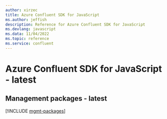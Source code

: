 ```yaml
---
author: xirzec
title: Azure Confluent SDK for JavaScript
ms.author: jeffish
description: Reference for Azure Confluent SDK for JavaScript
ms.devlang: javascript
ms.data: 11/04/2022
ms.topic: reference
ms.service: confluent
---
```

# Azure Confluent SDK for JavaScript - latest

## Management packages - latest
[!INCLUDE [mgmt-packages](confluent-mgmt-index.md)]